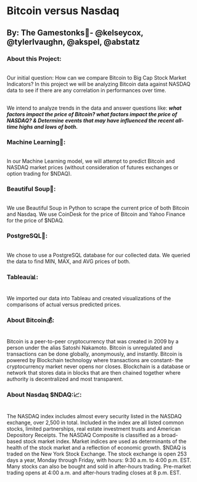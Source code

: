 # Bitcoin versus Nasdaq
## By: The Gamestonks:rocket:- @kelseycox, @tylerlvaughn, @akspel, @abstatz

### About this Project:

<br>Our initial question: How can we compare Bitcoin to Big Cap Stock Market Indicators?
In this project we will be analyzing Bitcoin data against NASDAQ data to see if there are any correlation in performances over time.</br>

<br>We intend to analyze trends in the data and answer questions like: ***what factors impact the price of Bitcoin? what factors impact the price of NASDAQ? & Determine events that may have influenced the recent all-time highs and lows of both.***</br>

### Machine Learning:robot::
<br>In our Machine Learning model, we will attempt to predict Bitcoin and NASDAQ market prices (without consideration of futures exchanges or option trading for $NDAQ).</br>

### Beautiful Soup:ramen::
<br>We use Beautiful Soup in Python to scrape the current price of both Bitcoin and Nasdaq. We use CoinDesk for the price of Bitcoin and Yahoo Finance for the price of $NDAQ.</br>

### PostgreSQL:elephant::
<br> We chose to use a PostgreSQL database for our collected data. We queried the data to find MIN, MAX, and AVG prices of both.

### Tableau:bar_chart::
<br> We imported our data into Tableau and created visualizations of the comparisons of actual versus predicted prices.</br>

### About Bitcoin:moneybag::
<br> Bitcoin is a peer-to-peer cryptocurrency that was created in 2009 by a person under the alias Satoshi Nakamoto. Bitcoin is unregulated and transactions can be done globally, anonymously, and instantly. Bitcoin is powered by Blockchain technology where transactions are constant- the cryptocurrency market never opens nor closes. Blockchain is a database or network that stores data in blocks that are then chained together where authority is decentralized and most transparent. </br>

### About Nasdaq $NDAQ::chart_with_upwards_trend::
<br>The NASDAQ index includes almost every security listed in the NASDAQ exchange, over 2,500 in total. Included in the index are all listed common stocks, limited partnerships, real estate investment trusts and American Depository Receipts. The NASDAQ Composite is classified as a broad-based stock market index. Market indices are used as determinants of the health of the stock market and a reflection of economic growth. $NDAQ is traded on the New York Stock Exchange. The stock exchange is open 253 days a year, Monday through Friday, with hours: 9:30 a.m. to 4:00 p.m. EST. Many stocks can also be bought and sold in after-hours trading. Pre-market trading opens at 4:00 a.m. and after-hours trading closes at 8 p.m. EST.</br>
